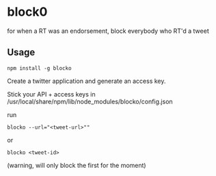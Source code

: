 block0
=============

for when a RT was an endorsement, block everybody who RT'd a tweet


## Usage

```npm install -g blocko```

Create a twitter application and generate an access key.

Stick your API + access keys in /usr/local/share/npm/lib/node_modules/blocko/config.json

run

```blocko --url="<tweet-url>""```

or

```blocko <tweet-id>```

(warning, will only block the first for the moment)
